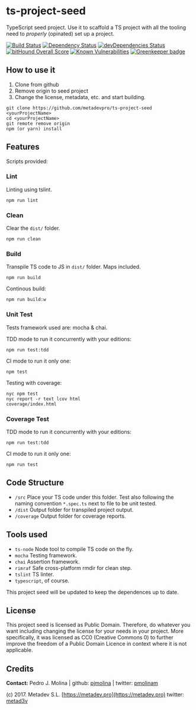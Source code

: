 # ts-project-seed

TypeScript seed project. Use it to scaffold a TS project with all the tooling need to *properly* (opinated) set up a project.

[![Build Status](https://travis-ci.org/metadevpro/ts-project-seed.svg?branch=master)](https://travis-ci.org/metadevpro/ts-project-seed)
[![Dependency Status](https://david-dm.org/metadevpro/ts-project-seed.svg)](https://david-dm.org/metadevpro/ts-project-seed)
[![devDependencies Status](https://david-dm.org/metadevpro/ts-project-seed/dev-status.svg)](https://david-dm.org/metadevpro/ts-project-seed?type=dev)
[![bitHound Overall Score](https://www.bithound.io/github/metadevpro/ts-project-seed/badges/score.svg)](https://www.bithound.io/github/metadevpro/ts-project-seed)
[![Known Vulnerabilities](https://snyk.io/test/github/metadevpro/ts-project-seed/badge.svg)](https://snyk.io/test/github/metadevpro/ts-project-seed)
[![Greenkeeper badge](https://badges.greenkeeper.io/metadevpro/ts-project-seed.svg)](https://greenkeeper.io/)

## How to use it

1. Clone from github
2. Remove origin to seed project
3. Change the license, metadata, etc. and start building.

```
git clone https://github.com/metadevpro/ts-project-seed <yourProjectName>
cd <yourProjectName>
git remote remove origin
npm (or yarn) install
```

## Features
Scripts provided:

### Lint
Linting using tslint.

```
npm run lint
```

### Clean
Clear the `dist/` folder.

```
npm run clean
```

### Build
Transpile TS code to JS in `dist/` folder. Maps included.

```
npm run build
```

Continous build:

```
npm run build:w
```

### Unit Test
Tests framework used are: mocha & chai.

TDD mode to run it concurrently with your editions:

```
npm run test:tdd
```

CI mode to run it only one:

```
npm test
```

Testing with coverage:

```
nyc npm test
nyc report -r text lcov html
coverage/index.html
```


### Coverage Test
TDD mode to run it concurrently with your editions:

```
npm run test:tdd
```

CI mode to run it only one:

```
npm run test
```

## Code Structure

- `/src` Place your TS code under this folder. Test also following the naming convention `*.spec.ts` next to file to be unit tested.
- `/dist` Output folder for transpiled project output.
- `/coverage` Output folder for coverage reports.

## Tools used

- `ts-node` Node tool to compile TS code on the fly.
- `mocha` Testing framework.
- `chai` Assertion framework.
- `rimraf` Safe cross-platform rmdir for clean step.
- `tslint` TS linter.
- `typescript`, of course.

This project seed will be updated to keep the dependences up to date.

## License
This project seed is licensed as Public Domain. Therefore, do whatever you want including changing the license for your needs in your project.
More specifically, it was licensed as CC0 (Creative Commons 0) to further improve the freedom of a Public Domain Licence in context where it is not applicable.


## Credits
**Contact:** Pedro J. Molina | github: [pjmolina](https://github.com/pjmolina) | twitter: [pmolinam](https://twitter.com/pmolinam)

(c) 2017. Metadev S.L. [https://metadev.pro](https://metadev.pro) twitter: [metad3v](https://twitter.com/metad3v)